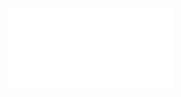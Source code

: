 <div>
<iframe src="//player.bilibili.com/player.html?isOutside=true&aid=851537642&bvid=BV12L4y1379V&cid=510326456&p=1" scrolling="no" border="0" frameborder="no" framespacing="0" allowfullscreen="true"></iframe>
</div>

